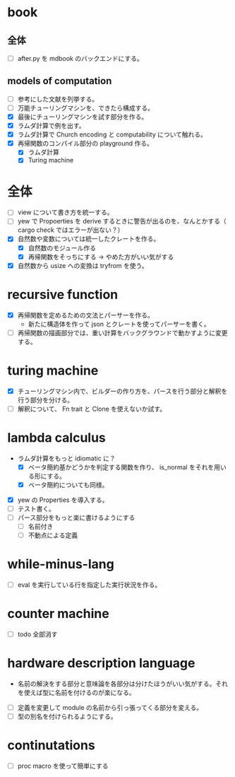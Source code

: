 # book
## 全体
- [ ] after.py を mdbook のバックエンドにする。
## models of computation
- [ ] 参考にした文献を列挙する。
- [ ] 万能チューリングマシンを、できたら構成する。
- [x] 最後にチューリングマシンを試す部分を作る。
- [x] ラムダ計算で例を出す。
- [x] ラムダ計算で Church encoding と computability について触れる。
- [x] 再帰関数のコンパイル部分の playground 作る。
    - [x] ラムダ計算
    - [x] Turing machine

# 全体
- [ ] view について書き方を統一する。
- [ ] yew で Propoerties を derive するときに警告が出るのを、なんとかする（ cargo check ではエラーが出ない？）
- [x] 自然数や変数については統一したクレートを作る。
    - [x] 自然数のモジュール作る
    - [x] 再帰関数をそっちにする -> やめた方がいい気がする
- [x] 自然数から usize への変換は tryfrom を使う。

# recursive function
- [x] 再帰関数を定めるための文法とパーサーを作る。
    - 新たに構造体を作って json とクレートを使ってパーサーを書く。
- [ ] 再帰関数の描画部分では、重い計算をバックグラウンドで動かすように変更する。

# turing machine
- [x] チューリングマシン内で、ビルダーの作り方を、パースを行う部分と解釈を行う部分を分ける。
- [ ] 解釈について、 Fn trait と Clone を使えないか試す。

# lambda calculus
- ラムダ計算をもっと idiomatic に？
    - [x] ベータ簡約基かどうかを判定する関数を作り、 is_normal をそれを用いる形にする。
    - [x] ベータ簡約についても同様。
- [x] yew の Properties を導入する。
- [ ] テスト書く。
- [ ] パース部分をもっと楽に書けるようにする
    - [ ] 名前付き
    - [ ] 不動点による定義

# while-minus-lang
- [ ] eval を実行している行を指定した実行状況を作る。

# counter machine
- [ ] todo 全部消す

# hardware description language
- 名前の解決をする部分と意味論を各部分は分けたほうがいい気がする。それを使えば型に名前を付けるのが楽になる。
- [ ] 定義を変更して module の名前から引っ張ってくる部分を変える。
- [ ] 型の別名を付けられるようにする。

# continutations
- [ ] proc macro を使って簡単にする
